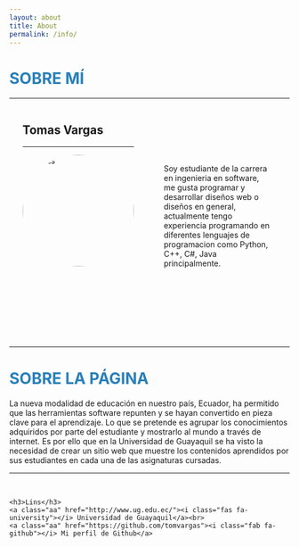 ```yaml
---
layout: about
title: About
permalink: /info/
---
```

<script src="https://kit.fontawesome.com/7316530f41.js" crossorigin="anonymous"></script>
<style>
    li{
        display: inline-block;    
    }
    li img{
        height: 200px;
        width: 200px;
        border-radius: 100%;  
    }
    li h2{
        float: top;
    }
    i{
        color:#2980b9;
    }
    .aa:visited{
        color:#2980b9;

    }
</style>
<h1 style="color:#2980b9">SOBRE MÍ</h1>
<hr>
<div>
<ul>
        <li>
            <h2>Tomas Vargas</h2>
            <hr>
            <img style="position:inherit;margin-bottom: 130px;" src="https://avatars0.githubusercontent.com/u/39144516?s=460&u=e8b30755e10c9c25e701d241779f09e672e8e0a3&v=4" alt="tomas"></li>
        <li style="width: 40%;margin-left: 50px;">
            <i style="font-size:50px;color:#2980b9" class="far fa-address-card"></i>
            <p >Soy estudiante de la carrera en ingenieria en software, me gusta programar y desarrollar diseños web o diseños en general, actualmente tengo experiencia programando en diferentes lenguajes de programacion como Python, C++, C#, Java principalmente.</p>
        </li>
    </ul>
    <hr>
    <h1 style="color:#2980b9">SOBRE LA PÁGINA</h1>
    <P>La nueva modalidad de educación en nuestro país, Ecuador, ha permitido que las herramientas
    software repunten y se hayan convertido en pieza clave para el aprendizaje. Lo que se pretende
    es agrupar los conocimientos adquiridos por parte del estudiante y mostrarlo al mundo a través
    de internet. Es por ello que en la Universidad de Guayaquil se ha visto la necesidad de crear un
    sitio web que muestre los contenidos aprendidos por sus estudiantes en cada una de las asignaturas
    cursadas.</P>
    <hr>
    <br>

    <h3>Lins</h3>
    <a class="aa" href="http://www.ug.edu.ec/"><i class="fas fa-university"></i> Universidad de Guayaquil</a><br>
    <a class="aa" href="https://github.com/tomvargas"><i class="fab fa-github"></i> Mi perfil de Github</a>
    

</div>
